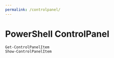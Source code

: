 ```yaml
---
permalink: /controlpanel/
---
```


# PowerShell ControlPanel

```
Get-ControlPanelItem
Show-ControlPanelItem
```
